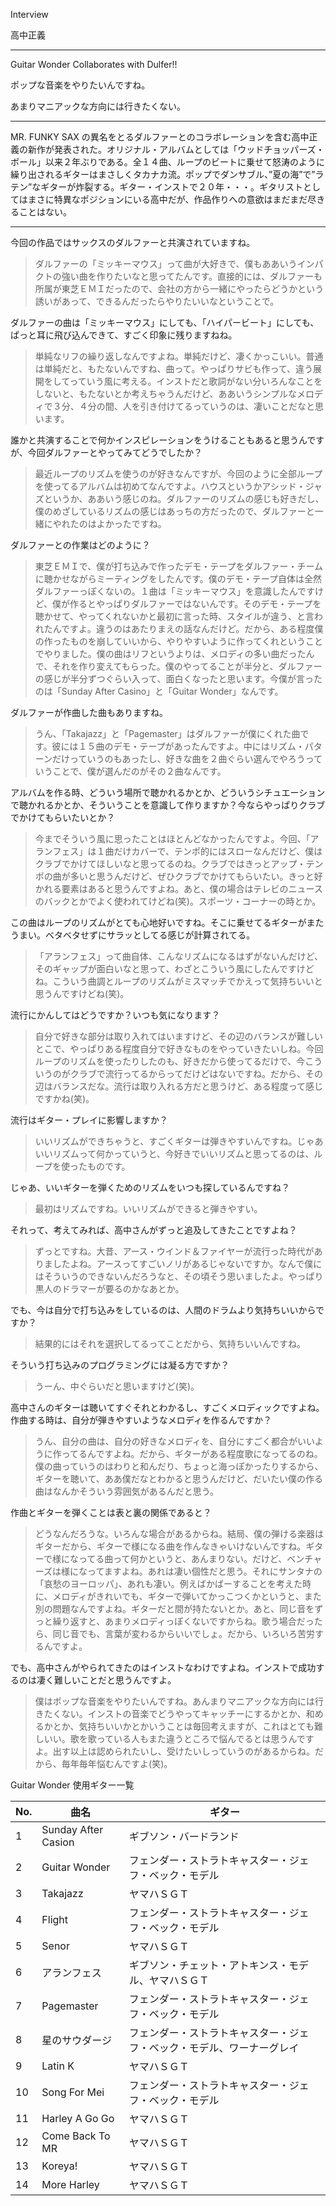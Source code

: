 
Interview

高中正義

---

Guitar Wonder Collaborates with Dulfer!!

ポップな音楽をやりたいんですね。

あまりマニアックな方向には行きたくない。

---

MR. FUNKY SAX の異名をとるダルファーとのコラボレーションを含む高中正義の新作が発表された。オリジナル・アルバムとしては「ウッドチョッパーズ・ボール」以来２年ぶりである。全１４曲、ループのビートに乗せて怒涛のように繰り出されるギターはまさしくタカナカ流。ポップでダンサブル、”夏の海”で”ラテン”なギターが炸裂する。ギター・インストで２０年・・・。ギタリストとしてはまさに特異なポジションにいる高中だが、作品作りへの意欲はまだまだ尽きることはない。

---

今回の作品ではサックスのダルファーと共演されていますね。


> ダルファーの「ミッキーマウス」って曲が大好きで、僕もああいうインパクトの強い曲を作りたいなと思ってたんです。直接的には、ダルファーも所属が東芝ＥＭＩだったので、会社の方から一緒にやったらどうかという誘いがあって、できるんだったらやりたいいなということで。


ダルファーの曲は「ミッキーマウス」にしても、「ハイパービート」にしても、ぱっと耳に飛び込んできて、すごく印象に残りますねね。


> 単純なリフの繰り返しなんですよね。単純だけど、凄くかっこいい。普通は単純だと、もたないんですね、曲って。やっぱりサビも作って、違う展開をしてっていう風に考える。インストだと歌詞がない分いろんなことをしないと、もたないとか考えちゃうんだけど、ああいうシンプルなメロディで３分、４分の間、人を引き付けてるっていうのは、凄いことだなと思います。


誰かと共演することで何かインスピレーションをうけることもあると思うんですが、今回ダルファーとやってみてどうでしたか？


> 最近ループのリズムを使うのが好きなんですが、今回のように全部ループを使ってるアルバムは初めてなんですよ。ハウスというかアシッド・ジャズというか、ああいう感じのね。ダルファーのリズムの感じも好きだし、僕のめざしているリズムの感じはあっちの方だったので、ダルファーと一緒にやれたのはよかったですね。


ダルファーとの作業はどのように？


> 東芝ＥＭＩで、僕が打ち込みで作ったデモ・テープをダルファー・チームに聴かせながらミーティングをしたんです。僕のデモ・テープ自体は全然ダルファーっぽくないの。１曲は「ミッキーマウス」を意識したんですけど、僕が作るとやっぱりダルファーではないんです。そのデモ・テープを聴かせて、やってくれないかと最初に言った時、スタイルが違う、と言われたんですよ。違うのはあたりまえの話なんだけど。だから、ある程度僕の作ったものを崩していいから、やりやすいように作ってくれということでやりました。僕の曲はリフというよりは、メロディの多い曲だったんで、それを作り変えてもらった。僕のやってることが半分と、ダルファーの感じが半分ずつぐらい入って、面白くなったと思います。今僕が言ったのは「Sunday After Casino」と「Guitar Wonder」なんです。


ダルファーが作曲した曲もありますね。


> うん、「Takajazz」と「Pagemaster」はダルファーが僕にくれた曲です。彼には１５曲のデモ・テープがあったんですよ。中にはリズム・パターンだけっていうのもあったし、好きな曲を２曲ぐらい選んでやろうっていうことで、僕が選んだのがその２曲なんです。


アルバムを作る時、どういう場所で聴かれるかとか、どういうシチュエーションで聴かれるかとか、そういうことを意識して作りますか？今ならやっぱりクラブでかけてもらいたいとか？


> 今までそういう風に思ったことはほとんどなかったんですよ。今回、「アランフェス」は１曲だけカバーで、テンポ的にはスローなんだけど、僕はクラブでかけてほしいなと思ってるのね。クラブではきっとアップ・テンポの曲が多いと思うんだけど、ぜひクラブでかけてもらいたい。きっと好かれる要素はあると思うんですよね。あと、僕の場合はテレビのニュースのバックとかでよく使われてけどね(笑)。スポーツ・コーナーの時とか。


この曲はループのリズムがとても心地好いですね。そこに乗せてるギターがまたうまい。ベタベタせずにサラッとしてる感じが計算されてる。


> 「アランフェス」って曲自体、こんなリズムになるはずがないんだけど、そのギャップが面白いなと思って、わざとこういう風にしたんですけどね。こういう曲調とループのリズムがミスマッチでかえって気持ちいいと思うんですけどね(笑)。


流行にかんしてはどうですか？いつも気になります？


> 自分で好きな部分は取り入れてはいますけど、その辺のバランスが難しいとこで、やっぱりある程度自分で好きなものをやっていきたいしね。今回ループのリズムを使ったりしたのも、好きだから使ってるだけで、今こういうのがクラブで流行ってるからってだけどはないですね。だから、その辺はバランスだな。流行は取り入れる方だと思うけど、ある程度って感じですかね(笑)。


流行はギター・プレイに影響しますか？


> いいリズムができちゃうと、すごくギターは弾きやすいんですね。じゃあいいリズムって何かっていうと、今好きでいいリズムと思ってるのは、ループを使ったものです。


じゃあ、いいギターを弾くためのリズムをいつも探しているんですね？


> 最初はリズムですね。いいリズムができると弾きやすい。


それって、考えてみれば、高中さんがずっと追及してきたことですよね？

 
> ずっとですね。大昔、アース・ウインド＆ファイヤーが流行った時代がありましたよね。アースってすごいノリがあるじゃないですか。なんで僕にはそういうのできないんだろうなと、その頃そう思いましたよ。やっぱり黒人のドラマーが要るのかなあとか。


でも、今は自分で打ち込みをしているのは、人間のドラムより気持ちいいからですか？

 
> 結果的にはそれを選択してるってことだから、気持ちいいんですね。


そういう打ち込みのプログラミングには凝る方ですか？

 
> うーん、中ぐらいだと思いますけど(笑)。 


高中さんのギターは聴いてすぐそれとわかるし、すごくメロディックですよね。作曲する時は、自分が弾きやすいようなメロディを作るんですか？


> うん、自分の曲は、自分の好きなメロディを、自分にすごく都合がいいように作ってるんですよね。だから、ギターがある程度歌になってるのね。僕の曲っていうのはわりと和んだり、ちょっと海っぽかったりするから、ギターを聴いて、ああ僕だなとわかると思うんだけど、だいたい僕の作る曲はなんかそういう雰囲気があるんだと思う。


作曲とギターを弾くことは表と裏の関係であると？

 
> どうなんだろうな。いろんな場合があるからね。結局、僕の弾ける楽器はギターだから、ギターで様になる曲を作んなきゃいけないんですね。ギターで様になってる曲って何かというと、あんまりない。だけど、ベンチャーズは様になってますよね。あれは凄い個性だと思う。それにサンタナの「哀愁のヨーロッパ」、あれも凄い。例えばかばーすることを考えた時に、メロディがきれいでも、ギターで弾いてかっこつくかというと、また別の問題なんですよね。ギターだと間が持たないとか。あと、同じ音をずっと繰り返すと、あまりメロディっぽくないですからね。歌う場合だったら、同じ音でも、言葉が変わるからいいでしょ。だから、いろいろ苦労するんですよ。


でも、高中さんがやられてきたのはインストなわけですよね。インストで成功するのは凄く難しいことだと思うんですよ。

 
> 僕はポップな音楽をやりたいんですね。あんまりマニアックな方向には行きたくない。インストの音楽でどうやってキャッチーにするかとか、和めるかとか、気持ちいいかとかいうことは毎回考えますが、これはとても難しいい。歌を歌っている人もまた違うところで悩んでるとは思うんですよ。出す以上は認められたいし、受けたいしっていうのがあるからね。だから、毎年毎年悩むんですよ(笑)。 


Guitar Wonder 使用ギター一覧

No. | 曲名 | ギター
----|------|------
| 1 | Sunday After Casion | ギブソン・バードランド |  
| 2 | Guitar Wonder | フェンダー・ストラトキャスター・ジェフ・ベック・モデル | 
| 3 | Takajazz | ヤマハＳＧＴ | 
| 4 | Flight | フェンダー・ストラトキャスター・ジェフ・ベック・モデル | 
| 5 | Senor | ヤマハＳＧＴ | 
| 6 | アランフェス | ギブソン・チェット・アトキンス・モデル、ヤマハＳＧＴ | 
| 7 | Pagemaster | フェンダー・ストラトキャスター・ジェフ・ベック・モデル | 
| 8 | 星のサウダージ | フェンダー・ストラトキャスター・ジェフ・ベック・モデル、ワーナーグレイ |  
| 9 | Latin K | ヤマハＳＧＴ | 
| 10 | Song For Mei | フェンダー・ストラトキャスター・ジェフ・ベック・モデル | 
| 11 | Harley A Go Go | ヤマハＳＧＴ | 
| 12 | Come Back To MR | ヤマハＳＧＴ | 
| 13 | Koreya! | ヤマハＳＧＴ | 
| 14 | More Harley | ヤマハＳＧＴ | 

 

